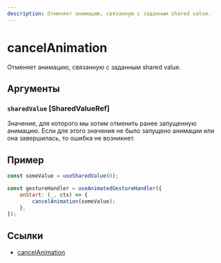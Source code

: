 ```yaml
---
description: Отменяет анимацию, связанную с заданным shared value.
---
```


# cancelAnimation

Отменяет анимацию, связанную с заданным shared value.

## Аргументы

### `sharedValue` [SharedValueRef]

Значение, для которого мы хотим отменить ранее запущенную анимацию. Если для этого значения не было запущено анимации или она завершилась, то ошибка не возникнет.

## Пример

```js
const someValue = useSharedValue(0);

const gestureHandler = useAnimatedGestureHandler({
    onStart: (_, ctx) => {
        cancelAnimation(someValue);
    },
});
```

## Ссылки

-   [cancelAnimation](https://docs.swmansion.com/react-native-reanimated/docs/api/animations/cancelAnimation/)
